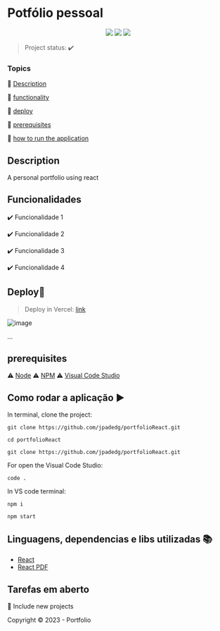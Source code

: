 <h1>Potfólio pessoal</h1> 

<p align="center">
  <img src="https://img.shields.io/static/v1?label=react&message=framework&color=blue&style=for-the-badge&logo=REACT"/>
  <img src="https://img.shields.io/static/v1?label=Vercel&message=deploy&color=blue&style=for-the-badge&logo=vercel"/>
  <img src="http://img.shields.io/static/v1?label=STATUS&message=CONCLUIDO&color=GREEN&style=for-the-badge"/>
</p>

> Project status: :heavy_check_mark:

### Topics 

:small_blue_diamond: [Description](#description)

:small_blue_diamond: [functionality](#funcionalidades)

:small_blue_diamond: [deploy](#deploy-da-aplicação-dash)

:small_blue_diamond: [prerequisites](#pré-requisitos)

:small_blue_diamond: [how to run the application](#como-rodar-a-aplicação-arrow_forward)

## Description 

<p align="justify">
  A personal portfolio using react
</p>

## Funcionalidades

:heavy_check_mark: Funcionalidade 1  

:heavy_check_mark: Funcionalidade 2  

:heavy_check_mark: Funcionalidade 3  

:heavy_check_mark: Funcionalidade 4  

## Deploy:dash:


> Deploy in Vercel:  [link](https://portfolio-react-enkb.vercel.app)

![image](https://github.com/jpadedg/portfolioReact/assets/57507707/c87ed51f-5861-4413-9f6b-c4ceac585b2b)

... 


## prerequisites

:warning: [Node](https://nodejs.org/en/download/)
:warning: [NPM](https://www.npmjs.com/package/download)
:warning: [Visual Code Studio](https://code.visualstudio.com/download)


## Como rodar a aplicação :arrow_forward:

In terminal, clone the project: 

```
git clone https://github.com/jpadedg/portfolioReact.git
```

```
cd portfolioReact
```

```
git clone https://github.com/jpadedg/portfolioReact.git
```

For open the Visual Code Studio:

```
code .
```

In VS code terminal:

```
npm i
```

```
npm start
```

## Linguagens, dependencias e libs utilizadas :books:

- [React](https://pt-br.reactjs.org/docs/create-a-new-react-app.html)
- [React PDF](https://react-pdf.org/)


## Tarefas em aberto

:memo: Include new projects


Copyright :copyright: 2023 - Portfolio
